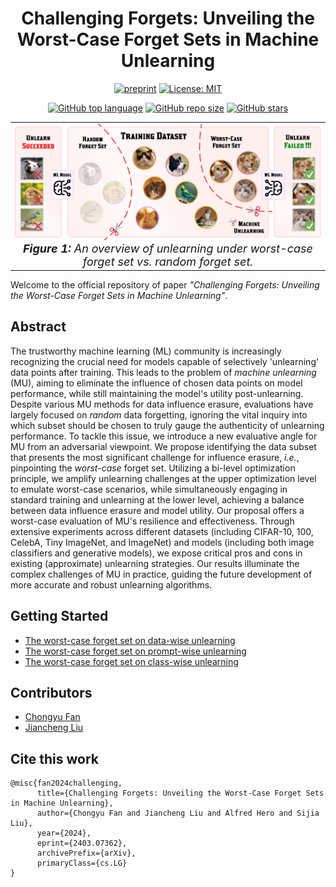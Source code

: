 <div align='center'>

# Challenging Forgets: Unveiling the Worst-Case Forget Sets in Machine Unlearning

[![preprint](https://img.shields.io/static/v1?label=arXiv&message=2403.07362&color=B31B1B)](https://arxiv.org/abs/2403.07362)
[![License: MIT](https://img.shields.io/badge/License-MIT-yellow.svg)](LICENSE)

[![GitHub top language](https://img.shields.io/github/languages/top/OPTML-Group/Unlearn-WorstCase)](https://github.com/OPTML-Group/Unlearn-WorstCase)
[![GitHub repo size](https://img.shields.io/github/repo-size/OPTML-Group/Unlearn-WorstCase)](https://github.com/OPTML-Group/Unlearn-WorstCase)
[![GitHub stars](https://img.shields.io/github/stars/OPTML-Group/Unlearn-WorstCase)](https://github.com/OPTML-Group/Unlearn-WorstCase)

<table align="center">
  <tr>
    <td align="center"> 
      <img src="assets/teaser.jpeg" alt="Teaser Figure" style="width: 700px;"/> 
      <br>
      <em style="font-size: 18px;">  <strong style="font-size: 18px;">Figure 1:</strong> An overview of unlearning under worst-case forget set vs. random forget set.</em>
    </td>
  </tr>
</table>
</div>

Welcome to the official repository of paper *"Challenging Forgets: Unveiling the Worst-Case Forget Sets in Machine Unlearning"*.

## Abstract

The trustworthy machine learning (ML) community is increasingly recognizing the crucial need for models capable of selectively 'unlearning' data points after training. This leads to the problem of *machine unlearning* (MU), aiming to eliminate the influence of chosen data points on model performance, while still maintaining the model's utility post-unlearning. Despite various MU methods for data influence erasure, evaluations have largely focused on *random* data forgetting, ignoring the vital inquiry into which subset should be chosen to truly gauge the authenticity of unlearning performance. To tackle this issue, we introduce a new evaluative angle for MU from an adversarial viewpoint. We propose identifying the data subset that presents the most significant challenge for influence erasure, *i.e.*, pinpointing the *worst-case* forget set. Utilizing a bi-level optimization principle, we amplify unlearning challenges at the upper optimization level to emulate worst-case scenarios, while simultaneously engaging in standard training and unlearning at the lower level, achieving a balance between data influence erasure and model utility. Our proposal offers a worst-case evaluation of MU's resilience and effectiveness. Through extensive experiments across different datasets (including CIFAR-10, 100, CelebA, Tiny ImageNet, and ImageNet) and models (including both image classifiers and generative models), we expose critical pros and cons in existing (approximate) unlearning strategies. Our results illuminate the complex challenges of MU in practice, guiding the future development of more accurate and robust unlearning algorithms.

## Getting Started
* [The worst-case forget set on data-wise unlearning](data-wise)
* [The worst-case forget set on prompt-wise unlearning](prompt-wise)
* [The worst-case forget set on class-wise unlearning](class-wise)

## Contributors
* [Chongyu Fan](https://a-f1.github.io/)
* [Jiancheng Liu](https://ljcc0930.github.io/)

## Cite this work
```
@misc{fan2024challenging,
      title={Challenging Forgets: Unveiling the Worst-Case Forget Sets in Machine Unlearning}, 
      author={Chongyu Fan and Jiancheng Liu and Alfred Hero and Sijia Liu},
      year={2024},
      eprint={2403.07362},
      archivePrefix={arXiv},
      primaryClass={cs.LG}
}
```